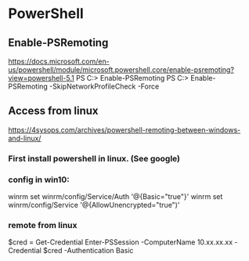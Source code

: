 # PowerShell

## Enable-PSRemoting
https://docs.microsoft.com/en-us/powershell/module/microsoft.powershell.core/enable-psremoting?view=powershell-5.1
  PS C:\> Enable-PSRemoting
  PS C:\> Enable-PSRemoting -SkipNetworkProfileCheck -Force

## Access from linux
https://4sysops.com/archives/powershell-remoting-between-windows-and-linux/
### First install powershell in linux. (See google)
### config in win10: 
  winrm set winrm/config/Service/Auth '@{Basic="true"}'
  winrm set winrm/config/Service '@{AllowUnencrypted="true")'
### remote from linux
  $cred = Get-Credential
  Enter-PSSession -ComputerName 10.xx.xx.xx -Credential $cred -Authentication Basic

